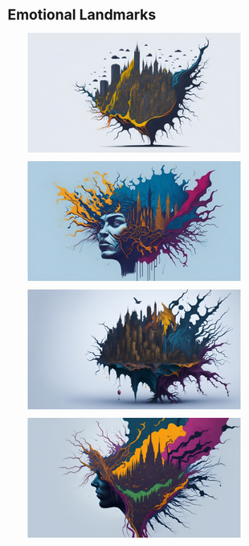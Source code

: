 # Emotional Landmarks

<div>

<figure><img src="../../../.gitbook/assets/splash_art_a_map_of_the_mind_using_emotion_as_landmark_3 (1).jpg" alt=""><figcaption></figcaption></figure>

 

<figure><img src="../../../.gitbook/assets/splash_art_a_map_of_the_mind_using_emotion_as_landmark_10 (1).jpg" alt=""><figcaption></figcaption></figure>

 

<figure><img src="../../../.gitbook/assets/splash_art_a_map_of_the_mind_using_emotion_as_landmark_20 (1).jpg" alt=""><figcaption></figcaption></figure>

 

<figure><img src="../../../.gitbook/assets/splash_art_a_map_of_the_mind_using_emotion_as_landmark_30 3.jpg" alt=""><figcaption></figcaption></figure>

</div>
